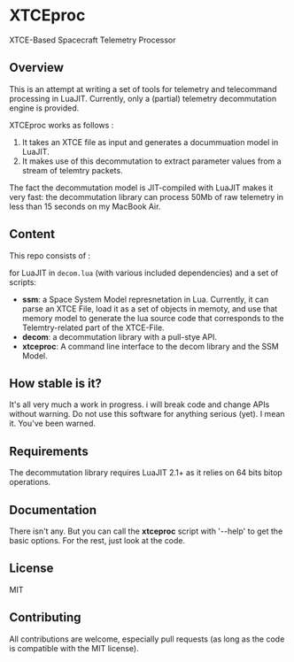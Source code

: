 XTCEproc
========

XTCE-Based Spacecraft Telemetry Processor

Overview
--------

This is an attempt at writing a set of tools for telemetry and telecommand processing in LuaJIT. Currently, only a (partial) telemetry decommutation engine is provided. 

XTCEproc works as follows : 

 1. It takes an XTCE file as input and generates a docummuation model in LuaJIT. 
 2. It makes use of this decommutation to extract parameter values from a stream of telemtry packets. 

The fact the decommutation model is JIT-compiled with LuaJIT makes it very fast: the decommutation library can process 50Mb of raw telemetry in less than 15 seconds on my MacBook Air. 

Content
-------

This repo consists of :

  for LuaJIT in `decom.lua` (with various included dependencies) and a set of scripts:

 - **ssm**: a Space System Model represnetation in Lua. Currently, it can parse an XTCE File, load it as a set of objects in memoty, and use that memory model to generate the lua source code that corresponds to the Telemtry-related part of the XTCE-File.
 - **decom**: a decommutation library with a pull-stye API. 
 - **xtceproc**: A command line interface to the decom library and the SSM Model. 

How stable is it?
-----------------

It's all very much a work in progress. i will break code and change APIs without warning. Do not use this software for anything serious (yet). I mean it. You've been warned.

Requirements
------------

The decommutation library requires LuaJIT 2.1+ as it relies on 64 bits bitop operations.

Documentation
-------------

There isn't any. But you can call the **xtceproc** script with '--help' to get the basic options. For the rest, just look at the code.

License
-------

MIT

Contributing
------------

All contributions are welcome, especially pull requests (as long as the code is compatible with the MIT license).


